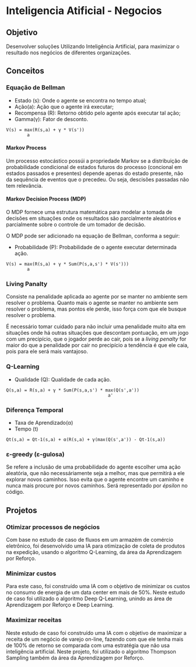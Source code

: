 # Inteligencia Atificial - Negocios

## Objetivo
Desenvolver soluções Utilizando Inteligência Artificial, para maximizar o resultado nos negócios de diferentes organizações.

## Conceitos
### Equação de Bellman
- Estado (s): Onde o agente se encontra no tempo atual;
- Ação(a): Ação que o agente irá executar;
- Recompensa (R): Retorno obtido pelo agente após executar tal ação;
- Gamma(γ): Fator de desconto.
```
V(s) = max(R(s,a) + γ * V(s'))
        a
```
#### Markov Process
Um processo estocástico possúi a propriedade Markov se a distribuição de probabilidade condicional de estados futuros do processo (concional em estados passados e presentes) depende apenas do estado presente, não da sequência de eventos que o precedeu. Ou seja, descisões passadas não tem relevância.

#### Markov Decision Process (MDP)
O MDP fornece uma estrutura matemática para modelar a tomada de decisões em situações onde os resultados são parcialmente aleatórios e parcialmente sobre o controle de um tomador de decisão.

O MDP pode ser adicionado na equação de Bellman, conforma a seguir:
- Probabilidade (P): Probabilidade de o agente executar determinada ação.
```
V(s) = max(R(s,a) + γ * Sum(P(s,a,s') * V(s')))
        a
```

### Living Panalty
Consiste na penalidade aplicada ao agente por se manter no ambiente sem resolver o problema. Quanto mais o agente se manter no ambiente sem resolver o problema, mas pontos ele perde, isso força com que ele busque resolver o problema.

É necessário tomar cuidado para não incluir uma penalidade muito alta em situações onde há outras situações que descontam pontuação, em um jogo com um precipício, que o jogador perde ao cair, pois se a *living penalty* for maior do que a penalidade por cair no precipício a tendência é que ele caia, pois para ele será mais vantajoso.

### Q-Learning
- Qualidade (Q): Qualidade de cada ação.

```
Q(s,a) = R(s,a) + γ * Sum(P(s,a,s') * max(Q(s',a'))
                                       a'
```

### Diferença Temporal
- Taxa de Aprendizado(α)
- Tempo (t)

```
Qt(s,a) = Qt-1(s,a) + α(R(s,a) + γ(max(Q(s',a')) - Qt-1(s,a))
```

### ε-greedy (ε-gulosa)
Se refere a inclusão de uma probabilidade do agente escolher uma ação aleatória, que não necessáriamente seja a melhor, mas que permitirá a ele explorar novos caminhos.
Isso evita que o agente encontre um caminho e nunca mais procure por novos caminhos.
Será representado por *épsilon* no código.

## Projetos

### Otimizar processos de negócios

Com base no estudo de caso de fluxos em um armazém de comércio eletrônico, foi desenvolvido uma IA para otimização de coleta de produtos na expedição, usando o algoritmo Q-Learning, da área da Aprendizagem por Reforço.

### Minimizar custos

Para este caso, foi construído uma IA com o objetivo de minimizar os custos no consumo de energia de um data center em mais de 50%. Neste estudo de caso foi utilizado o algoritmo Deep Q-Learning, unindo as área de Aprendizagem por Reforço e Deep Learning.

### Maximizar receitas

Neste estudo de caso foi construído uma IA com o objetivo de maximizar a receita de um negócio de varejo on-line, fazendo com que ele tenha mais de 100% de retorno se comparada com uma estratégia que não usa inteligência artificial. Neste projeto, foi utilizado o algoritmo Thompson Sampling também da área da Aprendizagem por Reforço.

